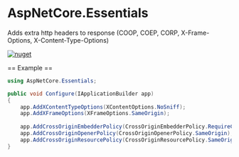 # AspNetCore.Essentials
Adds extra http headers to response (COOP, COEP, CORP, X-Frame-Options, X-Content-Type-Options)

[![nuget](https://img.shields.io/nuget/v/AspNetCore.Essentials.svg)](https://www.nuget.org/packages/AspNetCore.Essentials)


== Example ==

```csharp
using AspNetCore.Essentials;

public void Configure(IApplicationBuilder app)
{
    app.AddXContentTypeOptions(XContentOptions.NoSniff);
    app.AddXFrameOptions(XFrameOptions.SameOrigin);
    
    app.AddCrossOriginEmbedderPolicy(CrossOriginEmbedderPolicy.RequireCorp);
    app.AddCrossOriginOpenerPolicy(CrossOriginOpenerPolicy.SameOrigin);
    app.AddCrossOriginResourcePolicy(CrossOriginResourcePolicy.SameOrigin)    
}

```
